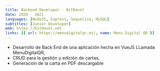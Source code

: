 ```yaml
---
title: Backend Developer · BitDevel
date: 2020 - 2021
languages: [NodeJS, Express, Sequelize, MySQL]
subtitles: [Junior Developer]
web: https://bitdevel.net
links: [{ url: https://menudigitalqr.es/, name: Menu Digital QR }]
---
```

- Desarrollo de Back End de una aplicación hecha en VueJS LLamada MenuDigitalQR,
- CRUD para la gestión y edición de cartas,
- Generación de la carta en PDF descargable